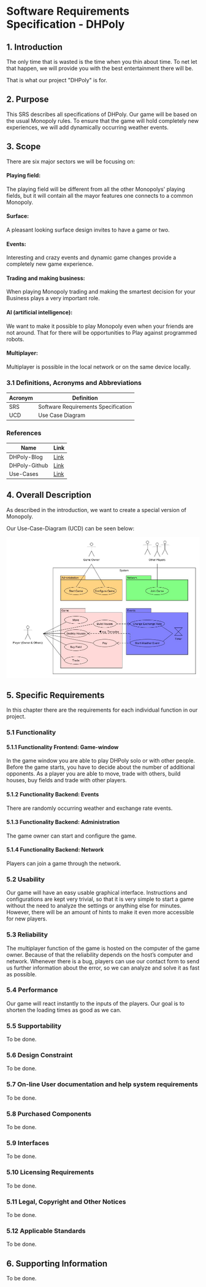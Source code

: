 # Software Requirements Specification - DHPoly

## 1. Introduction

The only time that is wasted is the time when you thin about time. To net let that happen, we will provide you with the best entertainment there will be.

That is what our project "DHPoly" is for.



## 2. Purpose

This SRS describes all specifications of DHPoly. Our game will be based on the usual Monopoly rules. To ensure that the game will hold completely new experiences, we will add dynamically occurring weather events.



## 3. Scope

There are six major sectors we will be focusing on:

#### Playing field:

The playing field will be different from all the other Monopolys' playing fields, but it will contain all the mayor features one connects to a common Monopoly.

#### Surface:

A pleasant looking surface design invites to have a game or two.

#### Events:

Interesting and crazy events and dynamic game changes provide a completely new game experience.

#### Trading and making business:

When playing Monopoly trading and making the smartest decision for your Business plays a very important role.

#### AI (artificial intelligence):

We want to make it possible to play Monopoly even when your friends are not around. That for there will be opportunities to Play against programmed robots.

#### Multiplayer:

Multiplayer is possible in the local network or on the same device locally.

### 3.1 Definitions, Acronyms and Abbreviations

| Acronym | Definition                          |
| ------- | ----------------------------------- |
| SRS     | Software Requirements Specification |
| UCD     | Use Case Diagram                    |

### References

| Name          | Link                                     |
| ------------- | ---------------------------------------- |
| DHPoly-Blog   | [Link](https://dhpoly.wordpress.com/)    |
| DHPoly-Github | [Link](https://github.com/koehler1000/DHpoly) |
| Use-Cases     | [Link](https://github.com/koehler1000/DHpoly/tree/master/documentation/use-cases) |



## 4. Overall Description

As described in the introduction, we want to create a special version of Monopoly.

Our Use-Case-Diagram (UCD) can be seen below:

![Use-Case-Diagram](https://raw.githubusercontent.com/koehler1000/DHpoly/master/documentation/UML/UML.jpg)

## 5. Specific Requirements

In this chapter there are the requirements for each individual function in our project.

### 5.1 Functionality

#### 5.1.1 Functionality Frontend: Game-window

In the game window you are able to play DHPoly solo or with other people. Before the game starts, you have to decide about the number of additional opponents. As a player you are able to move, trade with others, build houses, buy fields and trade with other players.

#### 5.1.2 Functionality Backend: Events

There are randomly occurring weather and exchange rate events.

#### 5.1.3 Functionality Backend: Administration

The game owner can start and configure the game.

#### 5.1.4 Functionality Backend: Network

Players can join a game through the network.

### 5.2 Usability

Our game will have an easy usable graphical interface. Instructions and configurations are kept very trivial, so that it is very simple to start a game without the need to analyze the settings or anything else for minutes. However, there will be an amount of hints to make it even more accessible for new players.

### 5.3 Reliability

The multiplayer function of the game is hosted on the computer of the game owner. Because of that the reliability depends on the host’s computer and network. Whenever there is a bug, players can use our contact form to send us further information about the error, so we can analyze and solve it as fast as possible.

### 5.4 Performance

Our game will react instantly to the inputs of the players. Our goal is to shorten the loading times as good as we can.

### 5.5 Supportability

To be done.

### 5.6 Design Constraint

To be done.

### 5.7 On-line User documentation and help system requirements

To be done.

### 5.8 Purchased Components

To be done.

### 5.9 Interfaces

To be done.

### 5.10 Licensing Requirements

To be done.

### 5.11 Legal, Copyright and Other Notices

To be done.

### 5.12 Applicable Standards

To be done.

## 6. Supporting Information

To be done.
